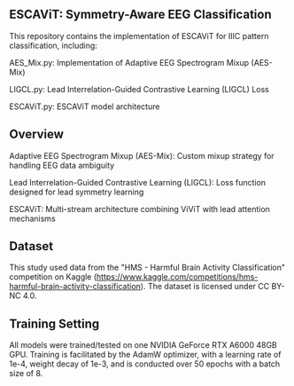 ## ESCAViT: Symmetry-Aware EEG Classification

This repository contains the implementation of ESCAViT for IIIC pattern classification, including:

AES_Mix.py: Implementation of Adaptive EEG Spectrogram Mixup (AES-Mix)

LIGCL.py: Lead Interrelation-Guided Contrastive Learning (LIGCL) Loss

ESCAViT.py: ESCAViT model architecture


## Overview
Adaptive EEG Spectrogram Mixup (AES-Mix): Custom mixup strategy for handling EEG data ambiguity

Lead Interrelation-Guided Contrastive Learning (LIGCL): Loss function designed for lead symmetry learning

ESCAViT: Multi-stream architecture combining ViViT with lead attention mechanisms


## Dataset
This study used data from the "HMS - Harmful Brain Activity Classification" competition on Kaggle (https://www.kaggle.com/competitions/hms-harmful-brain-activity-classification). The dataset is licensed under CC BY-NC 4.0.


## Training Setting
All models were trained/tested on one NVIDIA GeForce RTX A6000 48GB GPU. Training is facilitated by the AdamW optimizer, with a learning rate of 1e-4, weight decay of 1e-3, and is conducted over 50 epochs with a batch size of 8.
